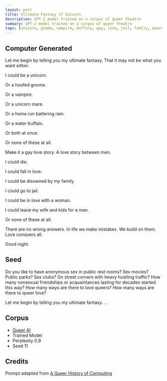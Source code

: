 ```yaml
---
layout: post
title: Ultimate Fantasy 37 Unicorn
description: GPT-2 model trained on a corpus of queer theatre
summary: GPT-2 model trained on a corpus of queer theatre
tags: [unicorn, gnome, vampire, buffalo, gay, love, jail, family, queer, GPT-2, RunwayML]
---
```


## Computer Generated

Let me begin by telling you my ultimate fantasy. That it may not be what you want either.

I could be a unicorn.

Or a hoofed gnome.

Or a vampire.

Or a unicorn mare.

Or a home run battering ram.

Or a water buffalo.

Or both at once.

Or none of these at all.

Make it a gay love story. A love story between men.

I could die.

I could fall in love.

I could be disowned by my family.

I could go to jail.

I could be in love with a woman.

I could leave my wife and kids for a man.

Or none of these at all.

There are no wrong answers. In life we make mistakes. We build on them. Love conquers all.

Good night.


## Seed

Do you like to have anonymous sex in public rest rooms? Sex movies? Public parks? Sex clubs? On street corners with heavy hustling traffic? How many nonsexual friendships or acquaintances lasting for decades started this way? How many ways are there to love queers? How many ways are there to queer love?

Let me begin by telling you my ultimate fantasy. . .

## Corpus

- [Queer AI](/queerai)
- Trained Model
- Perplexity 0.9
- Seed 11

## Credits

Prompt adapted from [A Queer History of Computing](https://rhizome.org/editorial/2013/feb/19/queer-computing-1/)
